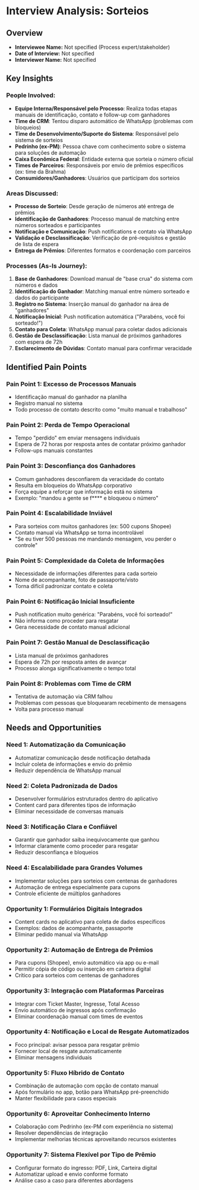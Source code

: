 # Interview Analysis: Sorteios

## Overview
- **Interviewee Name:** Not specified (Process expert/stakeholder)
- **Date of Interview:** Not specified
- **Interviewer Name:** Not specified

## Key Insights

### People Involved:
- **Equipe Interna/Responsável pelo Processo**: Realiza todas etapas manuais de identificação, contato e follow-up com ganhadores
- **Time de CRM**: Tentou disparo automático de WhatsApp (problemas com bloqueios)
- **Time de Desenvolvimento/Suporte do Sistema**: Responsável pelo sistema de sorteios
- **Pedrinho (ex-PM)**: Pessoa chave com conhecimento sobre o sistema para soluções de automação
- **Caixa Econômica Federal**: Entidade externa que sorteia o número oficial
- **Times de Parceiros**: Responsáveis por envio de prêmios específicos (ex: time da Brahma)
- **Consumidores/Ganhadores**: Usuários que participam dos sorteios

### Areas Discussed:
- **Processo de Sorteio**: Desde geração de números até entrega de prêmios
- **Identificação de Ganhadores**: Processo manual de matching entre números sorteados e participantes
- **Notificação e Comunicação**: Push notifications e contato via WhatsApp
- **Validação e Desclassificação**: Verificação de pré-requisitos e gestão de lista de espera
- **Entrega de Prêmios**: Diferentes formatos e coordenação com parceiros

### Processes (As-Is Journey):
1. **Base de Ganhadores**: Download manual de "base crua" do sistema com números e dados
2. **Identificação do Ganhador**: Matching manual entre número sorteado e dados do participante
3. **Registro no Sistema**: Inserção manual do ganhador na área de "ganhadores"
4. **Notificação Inicial**: Push notification automática ("Parabéns, você foi sorteado!")
5. **Contato para Coleta**: WhatsApp manual para coletar dados adicionais
6. **Gestão de Desclassificação**: Lista manual de próximos ganhadores com espera de 72h
7. **Esclarecimento de Dúvidas**: Contato manual para confirmar veracidade

## Identified Pain Points

### **Pain Point 1: Excesso de Processos Manuais**
- Identificação manual do ganhador na planilha
- Registro manual no sistema
- Todo processo de contato descrito como "muito manual e trabalhoso"

### **Pain Point 2: Perda de Tempo Operacional**
- Tempo "perdido" em enviar mensagens individuais
- Espera de 72 horas por resposta antes de contatar próximo ganhador
- Follow-ups manuais constantes

### **Pain Point 3: Desconfiança dos Ganhadores**
- Comum ganhadores desconfiarem da veracidade do contato
- Resulta em bloqueios do WhatsApp corporativo
- Força equipe a reforçar que informação está no sistema
- Exemplo: "mandou a gente se f**** e bloqueou o número"

### **Pain Point 4: Escalabilidade Inviável**
- Para sorteios com muitos ganhadores (ex: 500 cupons Shopee)
- Contato manual via WhatsApp se torna incontrolável
- "Se eu tiver 500 pessoas me mandando mensagem, vou perder o controle"

### **Pain Point 5: Complexidade da Coleta de Informações**
- Necessidade de informações diferentes para cada sorteio
- Nome de acompanhante, foto de passaporte/visto
- Torna difícil padronizar contato e coleta

### **Pain Point 6: Notificação Inicial Insuficiente**
- Push notification muito genérica: "Parabéns, você foi sorteado!"
- Não informa como proceder para resgatar
- Gera necessidade de contato manual adicional

### **Pain Point 7: Gestão Manual de Desclassificação**
- Lista manual de próximos ganhadores
- Espera de 72h por resposta antes de avançar
- Processo alonga significativamente o tempo total

### **Pain Point 8: Problemas com Time de CRM**
- Tentativa de automação via CRM falhou
- Problemas com pessoas que bloquearam recebimento de mensagens
- Volta para processo manual

## Needs and Opportunities

### **Need 1: Automatização da Comunicação**
- Automatizar comunicação desde notificação detalhada
- Incluir coleta de informações e envio do prêmio
- Reduzir dependência de WhatsApp manual

### **Need 2: Coleta Padronizada de Dados**
- Desenvolver formulários estruturados dentro do aplicativo
- Content card para diferentes tipos de informação
- Eliminar necessidade de conversas manuais

### **Need 3: Notificação Clara e Confiável**
- Garantir que ganhador saiba inequivocamente que ganhou
- Informar claramente como proceder para resgatar
- Reduzir desconfiança e bloqueios

### **Need 4: Escalabilidade para Grandes Volumes**
- Implementar soluções para sorteios com centenas de ganhadores
- Automação de entrega especialmente para cupons
- Controle eficiente de múltiplos ganhadores

### **Opportunity 1: Formulários Digitais Integrados**
- Content cards no aplicativo para coleta de dados específicos
- Exemplos: dados de acompanhante, passaporte
- Eliminar pedido manual via WhatsApp

### **Opportunity 2: Automação de Entrega de Prêmios**
- Para cupons (Shopee), envio automático via app ou e-mail
- Permitir cópia de código ou inserção em carteira digital
- Crítico para sorteios com centenas de ganhadores

### **Opportunity 3: Integração com Plataformas Parceiras**
- Integrar com Ticket Master, Ingresse, Total Acesso
- Envio automático de ingressos após confirmação
- Eliminar coordenação manual com times de eventos

### **Opportunity 4: Notificação e Local de Resgate Automatizados**
- Foco principal: avisar pessoa para resgatar prêmio
- Fornecer local de resgate automaticamente
- Eliminar mensagens individuais

### **Opportunity 5: Fluxo Híbrido de Contato**
- Combinação de automação com opção de contato manual
- Após formulário no app, botão para WhatsApp pré-preenchido
- Manter flexibilidade para casos especiais

### **Opportunity 6: Aproveitar Conhecimento Interno**
- Colaboração com Pedrinho (ex-PM com experiência no sistema)
- Resolver dependências de integração
- Implementar melhorias técnicas aproveitando recursos existentes

### **Opportunity 7: Sistema Flexível por Tipo de Prêmio**
- Configurar formato do ingresso: PDF, Link, Carteira digital
- Automatizar upload e envio conforme formato
- Análise caso a caso para diferentes abordagens 